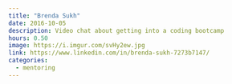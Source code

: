 ```yaml
---
title: "Brenda Sukh"
date: 2016-10-05
description: Video chat about getting into a coding bootcamp
hours: 0.50
image: https://i.imgur.com/svHy2ew.jpg
link: https://www.linkedin.com/in/brenda-sukh-7273b7147/
categories:
  - mentoring
---
```

